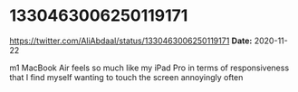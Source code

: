 # 1330463006250119171
https://twitter.com/AliAbdaal/status/1330463006250119171
**Date:** 2020-11-22

m1 MacBook Air feels so much like my iPad Pro in terms of responsiveness that I find myself wanting to touch the screen annoyingly often
